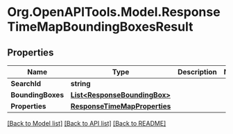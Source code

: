 # Org.OpenAPITools.Model.ResponseTimeMapBoundingBoxesResult
## Properties

Name | Type | Description | Notes
------------ | ------------- | ------------- | -------------
**SearchId** | **string** |  | 
**BoundingBoxes** | [**List&lt;ResponseBoundingBox&gt;**](ResponseBoundingBox.md) |  | 
**Properties** | [**ResponseTimeMapProperties**](ResponseTimeMapProperties.md) |  | 

[[Back to Model list]](../README.md#documentation-for-models) [[Back to API list]](../README.md#documentation-for-api-endpoints) [[Back to README]](../README.md)

